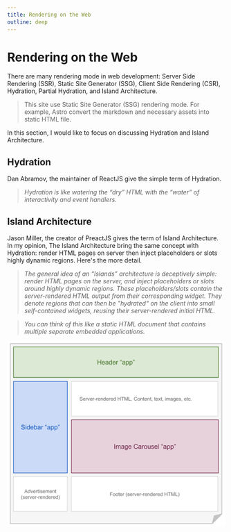 ```yaml
---
title: Rendering on the Web
outline: deep
---
```


# Rendering on the Web

There are many rendering mode in web development: Server Side Rendering (SSR), Static Site Generator (SSG), Client Side Rendering (CSR), Hydration, Partial Hydration, and Island Architecture.

> This site use Static Site Generator (SSG) rendering mode. For example, Astro convert the markdown and necessary assets into static HTML file.

In this section, I would like to focus on discussing Hydration and Island Architecture.

## Hydration

Dan Abramov, the maintainer of ReactJS give the simple term of Hydration.

> *Hydration is like watering the “dry” HTML with the “water” of interactivity and event handlers.*

## Island Architecture

Jason Miller, the creator of PreactJS gives the term of Island Architecture. In my opinion, The Island Architecture bring the same concept with Hydration: render HTML pages on server then inject placeholders or slots highly dynamic regions. Here's the more detail.

> *The general idea of an “Islands” architecture is deceptively simple: render HTML pages on the server, and inject placeholders or slots around highly dynamic regions. These placeholders/slots contain the server-rendered HTML output from their corresponding widget. They denote regions that can then be "hydrated" on the client into small self-contained widgets, reusing their server-rendered initial HTML.*

> *You can think of this like a static HTML document that contains multiple separate embedded applications.*

![Island Architecture on Web Page](./images/islands-architecture.png)